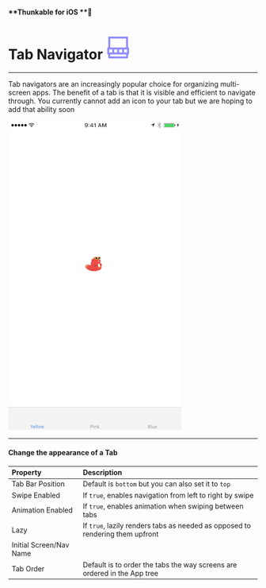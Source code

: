 #### **Thunkable for iOS **

# Tab Navigator ![](/assets/iOSviewIconTabNavigator.png)

---

Tab navigators are an increasingly popular choice for organizing multi-screen apps. The benefit of a tab is that it is visible and efficient to navigate through. You currently cannot add an icon to your tab but we are hoping to add that ability soon

![](/assets/nav-tab-ios.gif)

---

#### Change the appearance of a Tab

| Property | Description |
| :--- | :--- |
| Tab Bar Position | Default is `bottom` but you can also set it to `top` |
| Swipe Enabled | If `true`, enables navigation from left to right by swipe |
| Animation Enabled | If `true`, enables animation when swiping between tabs |
| Lazy | If `true`, lazily renders tabs as needed as opposed to rendering them upfront |
| Initial Screen/Nav Name |  |
| Tab Order | Default is to order the tabs the way screens are ordered in the App tree |



